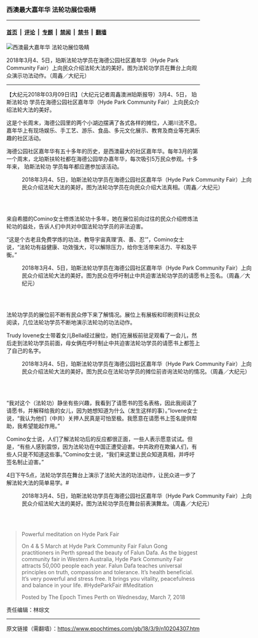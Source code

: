 ### 西澳最大嘉年华 法轮功展位吸睛

---

#### [首页](../../../..?n10204307) &nbsp;|&nbsp; [评论](../../../../../epoch-comment?n10204307) &nbsp;|&nbsp; [专题](../../../../../epoch-special?n10204307) &nbsp;|&nbsp; [禁闻](../../../../../epoch-news?n10204307) &nbsp;|&nbsp; [禁书](../../../../../books?n10204307) &nbsp;|&nbsp; [翻墙](https://github.com/gfw-breaker/nogfw/blob/master/README.md?n10204307)


<div><img alt="西澳最大嘉年华 法轮功展位吸睛" class="attachment-djy_600_400 size-djy_600_400 wp-post-image" src="https://i.epochtimes.com/assets/uploads/2018/03/1803090217051154-600x400.jpg"/>
<div class="caption">
 <p>
  2018年3月4、5日，珀斯法轮功学员在海德公园社区嘉年华（Hyde Park Community Fair）上向民众介绍法轮大法的美好。图为法轮功学员在舞台上向观众演示功法动作。（周鑫／大纪元）
 </p>
</div></div><hr/><div class="post_content" id="artbody" itemprop="articleBody">
 <!-- article content begin -->
 <p>
  【大纪元2018年03月09日讯】（大纪元记者周鑫澳洲珀斯报导）3月4、5日，
  <ok href="https://www.epochtimes.com/gb/tag/%E7%8F%80%E6%96%AF%E6%B3%95%E8%BD%AE%E5%8A%9F.html">
   珀斯法轮功
  </ok>
  学员在海德公园社区嘉年华（Hyde Park Community Fair）上向民众介绍法轮大法的美好。
 </p>
 <p>
  这是个长周末，海德公园里的两个小湖边摆满了各式各样的摊位，人潮川流不息。嘉年华上有现场娱乐、手工艺、游乐、食品、多元文化展示、教育及商业等充满乐趣的社区活动。
 </p>
 <p>
  海德公园社区嘉年华有五十多年的历史，是西澳最大的社区嘉年华。每年3月的第一个周末，北珀斯扶轮社都在海德公园举办嘉年华，每次吸引5万民众参观。十多年来，
  <ok href="https://www.epochtimes.com/gb/tag/%E7%8F%80%E6%96%AF%E6%B3%95%E8%BD%AE%E5%8A%9F.html">
   珀斯法轮功
  </ok>
  学员每年都应邀参加该活动。
 </p>
 <figure aria-describedby="caption-attachment-10204321" class="wp-caption aligncenter" id="attachment_10204321" style="width: 600px">
  <ok href="https://i.epochtimes.com/assets/uploads/2018/03/1803090218111154.jpg" target="_blank">
   <img alt="" class="size-large wp-image-10204321" src="https://i.epochtimes.com/assets/uploads/2018/03/1803090218111154-600x400.jpg" title=""/>
  </ok>
  <br/><figcaption class="wp-caption-text" id="caption-attachment-10204321">
   2018年3月4、5日，珀斯法轮功学员在海德公园社区嘉年华（Hyde Park Community Fair）上向民众介绍法轮大法的美好。图为法轮功学员在向民众介绍大法真相。（周鑫／大纪元）
  </figcaption><br/>
 </figure><br/>
 <p>
  来自希腊的Comino女士修炼法轮功十多年，她在展位前向过往的民众介绍修炼法轮功的益处，告诉人们中共对中国法轮功学员的非法迫害。
 </p>
 <p>
  “这是个古老且免费学炼的功法，教导宇宙真理‘真、善、忍’”，Comino女士说，“法轮功有益健康、功效强大，可以解除压力，给你生活带来活力、平和及平衡。”
 </p>
 <figure aria-describedby="caption-attachment-10204323" class="wp-caption aligncenter" id="attachment_10204323" style="width: 600px">
  <ok href="https://i.epochtimes.com/assets/uploads/2018/03/1803090218281154.jpg" target="_blank">
   <img alt="" class="size-large wp-image-10204323" src="https://i.epochtimes.com/assets/uploads/2018/03/1803090218281154-600x400.jpg" title=""/>
  </ok>
  <br/><figcaption class="wp-caption-text" id="caption-attachment-10204323">
   2018年3月4、5日，珀斯法轮功学员在海德公园社区嘉年华（Hyde Park Community Fair）上向民众介绍法轮大法的美好。图为民众在呼吁制止中共迫害法轮功学员的请愿书上签名。（周鑫／大纪元）
  </figcaption><br/>
 </figure><br/>
 <p>
  法轮功学员的展位前不断有民众停下来了解情况。展位上有展板和印刷资料让民众阅读，几位法轮功学员不断地演示法轮功的功法动作。
 </p>
 <p>
  Trudy Iovene女士带着女儿Bella经过展位，她们在展板前驻足观看了一会儿，然后走到法轮功学员前面，母女俩在呼吁制止中共迫害法轮功学员的请愿书上都签上了自己的名字。
 </p>
 <figure aria-describedby="caption-attachment-10204328" class="wp-caption aligncenter" id="attachment_10204328" style="width: 600px">
  <ok href="https://i.epochtimes.com/assets/uploads/2018/03/1803090218351154.jpg" target="_blank">
   <img alt="" class="size-large wp-image-10204328" src="https://i.epochtimes.com/assets/uploads/2018/03/1803090218351154-600x400.jpg" title=""/>
  </ok>
  <br/><figcaption class="wp-caption-text" id="caption-attachment-10204328">
   2018年3月4、5日，珀斯法轮功学员在海德公园社区嘉年华（Hyde Park Community Fair）上向民众介绍法轮大法的美好。图为民众在法轮功学员的摊位前咨询法轮功的情况。（周鑫／大纪元）
  </figcaption><br/>
 </figure><br/>
 <p>
  “我对这个（法轮功）静坐有些兴趣，我看到了请愿书的签名表格，因此我阅读了请愿书，并解释给我的女儿，因为她想知道为什么（发生这样的事）。”Iovene女士说，“我认为他们（中共）关押人民真是可怕至极。我愿意在请愿书上签名提供帮助，我希望能起作用。”
 </p>
 <p>
  Comino女士说，人们了解法轮功后的反应都很正面，一些人表示愿意试试。但是，“有些人感到震惊，因为法轮功在中国正遭受迫害。中共政府在欺骗人们，有些人只是不知道这些事。”Comino女士说，“我们来这里让民众知道真相，并呼吁签名制止迫害。”
 </p>
 <p>
  4日下午5点，法轮功学员在舞台上演示了法轮大法的功法动作，让民众进一步了解法轮大法的简单易学。#
 </p>
 <figure aria-describedby="caption-attachment-10204332" class="wp-caption aligncenter" id="attachment_10204332" style="width: 600px">
  <ok href="https://i.epochtimes.com/assets/uploads/2018/03/1803090218431154.jpg" target="_blank">
   <img alt="" class="size-large wp-image-10204332" src="https://i.epochtimes.com/assets/uploads/2018/03/1803090218431154-600x353.jpg" title=""/>
  </ok>
  <br/><figcaption class="wp-caption-text" id="caption-attachment-10204332">
   2018年3月4、5日，珀斯法轮功学员在海德公园社区嘉年华（Hyde Park Community Fair）上向民众介绍法轮大法的美好。图为法轮功学员在舞台前表演舞龙。（周鑫／大纪元）
  </figcaption><br/>
 </figure><br/>
 <p>
 </p>
 <div id="fb-root">
 </div>
 <p>
 </p>
 <div class="fb-video" data-href="https://www.facebook.com/perthepochtimes/videos/vb.187567575052237/388246938317632" data-width="640">
  <blockquote cite="https://www.facebook.com/perthepochtimes/videos/388246938317632/" class="fb-xfbml-parse-ignore">
   <p>
    <ok href="https://www.facebook.com/perthepochtimes/videos/388246938317632/">
     Powerful meditation on Hyde Park Fair
    </ok>
   </p>
   <p>
    On 4 &amp; 5 March at Hyde Park Community Fair Falun Gong practitioners in Perth spread the beauty of Falun Dafa. As the biggest community fair in Western Australia, Hyde Park Community Fair attracts 50,000 people each year. Falun Dafa teaches universal principles on truth, compassion and tolerance. It’s health beneficial. It’s very powerful and stress free. It brings you vitality, peacefulness and balance in your life. #HydeParkFair #Meditation
   </p>
   <p>
    Posted by
    <ok href="https://www.facebook.com/perthepochtimes/">
     The Epoch Times Perth
    </ok>
    on Wednesday, March 7, 2018
   </p>
  </blockquote>
 </div>
 <p>
  责任编辑：林琮文
 </p>
 <p>
 </p>
 <!-- article content end -->
 <div id="below_article_ad">
 </div>
</div>


---

原文链接（需翻墙）：https://www.epochtimes.com/gb/18/3/9/n10204307.htm